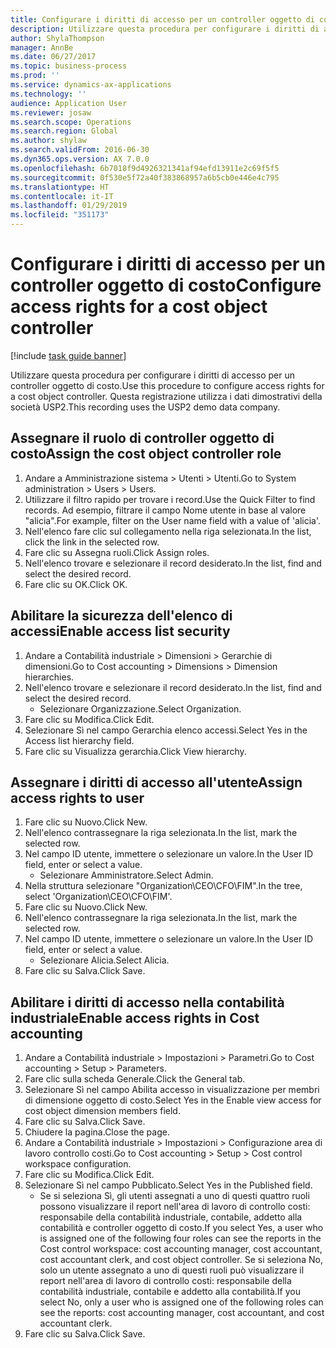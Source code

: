 ```yaml
---
title: Configurare i diritti di accesso per un controller oggetto di costo
description: Utilizzare questa procedura per configurare i diritti di accesso per un controller oggetto di costo.
author: ShylaThompson
manager: AnnBe
ms.date: 06/27/2017
ms.topic: business-process
ms.prod: ''
ms.service: dynamics-ax-applications
ms.technology: ''
audience: Application User
ms.reviewer: josaw
ms.search.scope: Operations
ms.search.region: Global
ms.author: shylaw
ms.search.validFrom: 2016-06-30
ms.dyn365.ops.version: AX 7.0.0
ms.openlocfilehash: 6b7018f9d4926321341af94efd13911e2c69f5f5
ms.sourcegitcommit: 0f530e5f72a40f383868957a6b5cb0e446e4c795
ms.translationtype: HT
ms.contentlocale: it-IT
ms.lasthandoff: 01/29/2019
ms.locfileid: "351173"
---
```

# <a name="configure-access-rights-for-a-cost-object-controller"></a><span data-ttu-id="b412a-103">Configurare i diritti di accesso per un controller oggetto di costo</span><span class="sxs-lookup"><span data-stu-id="b412a-103">Configure access rights for a cost object controller</span></span>

[!include [task guide banner](../../includes/task-guide-banner.md)]

<span data-ttu-id="b412a-104">Utilizzare questa procedura per configurare i diritti di accesso per un controller oggetto di costo.</span><span class="sxs-lookup"><span data-stu-id="b412a-104">Use this procedure to configure access rights for a cost object controller.</span></span> <span data-ttu-id="b412a-105">Questa registrazione utilizza i dati dimostrativi della società USP2.</span><span class="sxs-lookup"><span data-stu-id="b412a-105">This recording uses the USP2 demo data company.</span></span>


## <a name="assign-the-cost-object-controller-role"></a><span data-ttu-id="b412a-106">Assegnare il ruolo di controller oggetto di costo</span><span class="sxs-lookup"><span data-stu-id="b412a-106">Assign the cost object controller role</span></span>
1. <span data-ttu-id="b412a-107">Andare a Amministrazione sistema > Utenti > Utenti.</span><span class="sxs-lookup"><span data-stu-id="b412a-107">Go to System administration > Users > Users.</span></span>
2. <span data-ttu-id="b412a-108">Utilizzare il filtro rapido per trovare i record.</span><span class="sxs-lookup"><span data-stu-id="b412a-108">Use the Quick Filter to find records.</span></span> <span data-ttu-id="b412a-109">Ad esempio, filtrare il campo Nome utente in base al valore "alicia".</span><span class="sxs-lookup"><span data-stu-id="b412a-109">For example, filter on the User name field with a value of 'alicia'.</span></span>
3. <span data-ttu-id="b412a-110">Nell'elenco fare clic sul collegamento nella riga selezionata.</span><span class="sxs-lookup"><span data-stu-id="b412a-110">In the list, click the link in the selected row.</span></span>
4. <span data-ttu-id="b412a-111">Fare clic su Assegna ruoli.</span><span class="sxs-lookup"><span data-stu-id="b412a-111">Click Assign roles.</span></span>
5. <span data-ttu-id="b412a-112">Nell'elenco trovare e selezionare il record desiderato.</span><span class="sxs-lookup"><span data-stu-id="b412a-112">In the list, find and select the desired record.</span></span>
6. <span data-ttu-id="b412a-113">Fare clic su OK.</span><span class="sxs-lookup"><span data-stu-id="b412a-113">Click OK.</span></span>

## <a name="enable-access-list-security"></a><span data-ttu-id="b412a-114">Abilitare la sicurezza dell'elenco di accessi</span><span class="sxs-lookup"><span data-stu-id="b412a-114">Enable access list security</span></span>
1. <span data-ttu-id="b412a-115">Andare a Contabilità industriale > Dimensioni > Gerarchie di dimensioni.</span><span class="sxs-lookup"><span data-stu-id="b412a-115">Go to Cost accounting > Dimensions > Dimension hierarchies.</span></span>
2. <span data-ttu-id="b412a-116">Nell'elenco trovare e selezionare il record desiderato.</span><span class="sxs-lookup"><span data-stu-id="b412a-116">In the list, find and select the desired record.</span></span>
    * <span data-ttu-id="b412a-117">Selezionare Organizzazione.</span><span class="sxs-lookup"><span data-stu-id="b412a-117">Select Organization.</span></span>  
3. <span data-ttu-id="b412a-118">Fare clic su Modifica.</span><span class="sxs-lookup"><span data-stu-id="b412a-118">Click Edit.</span></span>
4. <span data-ttu-id="b412a-119">Selezionare Sì nel campo Gerarchia elenco accessi.</span><span class="sxs-lookup"><span data-stu-id="b412a-119">Select Yes in the Access list hierarchy field.</span></span>
5. <span data-ttu-id="b412a-120">Fare clic su Visualizza gerarchia.</span><span class="sxs-lookup"><span data-stu-id="b412a-120">Click View hierarchy.</span></span>

## <a name="assign-access-rights-to-user"></a><span data-ttu-id="b412a-121">Assegnare i diritti di accesso all'utente</span><span class="sxs-lookup"><span data-stu-id="b412a-121">Assign access rights to user</span></span>
1. <span data-ttu-id="b412a-122">Fare clic su Nuovo.</span><span class="sxs-lookup"><span data-stu-id="b412a-122">Click New.</span></span>
2. <span data-ttu-id="b412a-123">Nell'elenco contrassegnare la riga selezionata.</span><span class="sxs-lookup"><span data-stu-id="b412a-123">In the list, mark the selected row.</span></span>
3. <span data-ttu-id="b412a-124">Nel campo ID utente, immettere o selezionare un valore.</span><span class="sxs-lookup"><span data-stu-id="b412a-124">In the User ID field, enter or select a value.</span></span>
    * <span data-ttu-id="b412a-125">Selezionare Amministratore.</span><span class="sxs-lookup"><span data-stu-id="b412a-125">Select Admin.</span></span>  
4. <span data-ttu-id="b412a-126">Nella struttura selezionare "Organization\CEO\CFO\FIM".</span><span class="sxs-lookup"><span data-stu-id="b412a-126">In the tree, select 'Organization\CEO\CFO\FIM'.</span></span>
5. <span data-ttu-id="b412a-127">Fare clic su Nuovo.</span><span class="sxs-lookup"><span data-stu-id="b412a-127">Click New.</span></span>
6. <span data-ttu-id="b412a-128">Nell'elenco contrassegnare la riga selezionata.</span><span class="sxs-lookup"><span data-stu-id="b412a-128">In the list, mark the selected row.</span></span>
7. <span data-ttu-id="b412a-129">Nel campo ID utente, immettere o selezionare un valore.</span><span class="sxs-lookup"><span data-stu-id="b412a-129">In the User ID field, enter or select a value.</span></span>
    * <span data-ttu-id="b412a-130">Selezionare Alicia.</span><span class="sxs-lookup"><span data-stu-id="b412a-130">Select Alicia.</span></span>  
8. <span data-ttu-id="b412a-131">Fare clic su Salva.</span><span class="sxs-lookup"><span data-stu-id="b412a-131">Click Save.</span></span>

## <a name="enable-access-rights-in-cost-accounting"></a><span data-ttu-id="b412a-132">Abilitare i diritti di accesso nella contabilità industriale</span><span class="sxs-lookup"><span data-stu-id="b412a-132">Enable access rights in Cost accounting</span></span>
1. <span data-ttu-id="b412a-133">Andare a Contabilità industriale > Impostazioni > Parametri.</span><span class="sxs-lookup"><span data-stu-id="b412a-133">Go to Cost accounting > Setup > Parameters.</span></span>
2. <span data-ttu-id="b412a-134">Fare clic sulla scheda Generale.</span><span class="sxs-lookup"><span data-stu-id="b412a-134">Click the General tab.</span></span>
3. <span data-ttu-id="b412a-135">Selezionare Sì nel campo Abilita accesso in visualizzazione per membri di dimensione oggetto di costo.</span><span class="sxs-lookup"><span data-stu-id="b412a-135">Select Yes in the Enable view access for cost object dimension members field.</span></span>
4. <span data-ttu-id="b412a-136">Fare clic su Salva.</span><span class="sxs-lookup"><span data-stu-id="b412a-136">Click Save.</span></span>
5. <span data-ttu-id="b412a-137">Chiudere la pagina.</span><span class="sxs-lookup"><span data-stu-id="b412a-137">Close the page.</span></span>
6. <span data-ttu-id="b412a-138">Andare a Contabilità industriale > Impostazioni > Configurazione area di lavoro controllo costi.</span><span class="sxs-lookup"><span data-stu-id="b412a-138">Go to Cost accounting > Setup > Cost control workspace configuration.</span></span>
7. <span data-ttu-id="b412a-139">Fare clic su Modifica.</span><span class="sxs-lookup"><span data-stu-id="b412a-139">Click Edit.</span></span>
8. <span data-ttu-id="b412a-140">Selezionare Sì nel campo Pubblicato.</span><span class="sxs-lookup"><span data-stu-id="b412a-140">Select Yes in the Published field.</span></span>
    * <span data-ttu-id="b412a-141">Se si seleziona Sì, gli utenti assegnati a uno di questi quattro ruoli possono visualizzare il report nell'area di lavoro di controllo costi: responsabile della contabilità industriale, contabile, addetto alla contabilità e controller oggetto di costo.</span><span class="sxs-lookup"><span data-stu-id="b412a-141">If you select Yes, a user who is assigned one of the following four roles can see the reports in the Cost control workspace: cost accounting manager, cost accountant, cost accountant clerk, and cost object controller.</span></span> <span data-ttu-id="b412a-142">Se si seleziona No, solo un utente assegnato a uno di questi ruoli può visualizzare il report nell'area di lavoro di controllo costi: responsabile della contabilità industriale, contabile e addetto alla contabilità.</span><span class="sxs-lookup"><span data-stu-id="b412a-142">If you select No, only a user who is assigned one of the following roles can see the reports: cost accounting manager, cost accountant, and cost accountant clerk.</span></span>    
9. <span data-ttu-id="b412a-143">Fare clic su Salva.</span><span class="sxs-lookup"><span data-stu-id="b412a-143">Click Save.</span></span>

